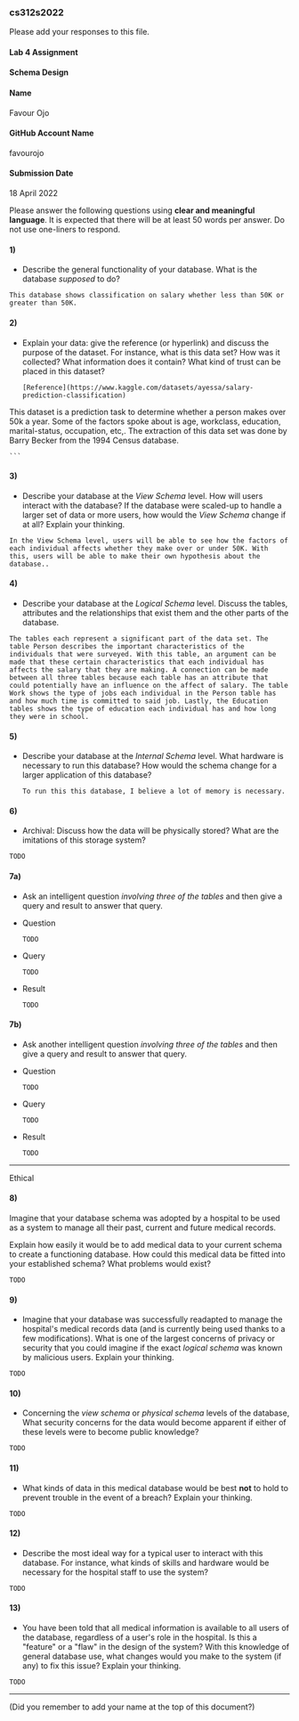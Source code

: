 ### cs312s2022

Please add your responses to this file.

#### Lab 4 Assignment
#### Schema Design

#### Name
Favour Ojo


#### GitHub Account Name
favourojo

#### Submission Date
18 April 2022


Please answer the following questions using **clear and meaningful language**. It is expected that there will be at least 50 words per answer. Do not use one-liners to respond.


#### 1)

 - Describe the general functionality of your database. What is the database _supposed_ to do?

 ```
 This database shows classification on salary whether less than 50K or greater than 50K.

 ```

#### 2)

  - Explain your data: give the reference (or hyperlink) and discuss the purpose of the dataset. For instance, what is this data set? How was it collected? What information does it contain? What kind of trust can be placed in this dataset?

	```
	[Reference](https://www.kaggle.com/datasets/ayessa/salary-prediction-classification)

  This dataset is a prediction task to determine whether a person makes over 50k a year. Some of the factors spoke about is age, workclass, education, marital-status, occupation, etc,. The extraction of this data set was done by Barry Becker from the 1994 Census database.

	```

#### 3)
- Describe your database at the _View Schema_ level. How will users interact with the database? If the database were scaled-up to handle a larger set of data or more users, how would the _View Schema_ change if at all? Explain your thinking.

 ```
In the View Schema level, users will be able to see how the factors of each individual affects whether they make over or under 50K. With this, users will be able to make their own hypothesis about the database..

 ```

#### 4)
- Describe your database at the _Logical Schema_ level. Discuss the tables, attributes and the relationships that exist them and the other parts of the database.

 ```
 The tables each represent a significant part of the data set. The table Person describes the important characteristics of the individuals that were surveyed. With this table, an argument can be made that these certain characteristics that each individual has affects the salary that they are making. A connection can be made between all three tables because each table has an attribute that could potentially have an influence on the affect of salary. The table Work shows the type of jobs each individual in the Person table has and how much time is committed to said job. Lastly, the Education tables shows the type of education each individual has and how long they were in school.

 ```


#### 5)
 - Describe your database at the _Internal Schema_ level. What hardware is necessary to run this database? How would the schema change for a larger application of this database?
	```
	To run this this database, I believe a lot of memory is necessary.

	```

#### 6)

 - Archival: Discuss how the data will be physically stored? What are the imitations of this storage system?

 ```
 TODO

 ```

#### 7a)

 - Ask an intelligent question _involving three of the tables_ and then give a query and result to answer that query.

  - Question

 	```
 	TODO

 	```

  - Query

 	```
 	TODO

 	```

  - Result

 	```
 	TODO

 	```


#### 7b)

- Ask another intelligent question _involving three of the tables_ and then give a query and result to answer that query.

 - Question

	```
	TODO

	```

 - Query

	```
	TODO

	```

 - Result

	```
	TODO

	```


---

Ethical

#### 8)

Imagine that your database schema was adopted by a hospital to be used as a system to manage all their past, current and future medical records.

Explain how easily it would be to add medical data to your current schema to create a functioning database. How could this medical data be fitted into your established schema? What problems would exist?

```
TODO

```

#### 9)

 - Imagine that your database was successfully readapted to manage the hospital's medical records data (and is currently being used thanks to a few modifications). What is one of the largest concerns of privacy or security that you could imagine if the exact _logical schema_ was known by malicious users. Explain your thinking.

 ```
 TODO

 ```

#### 10)
 - Concerning the _view schema_ or _physical schema_ levels of the database, What security concerns for the data would become apparent if either of these levels were to become public knowledge?

```
TODO

```

#### 11)

- What kinds of data in this medical database would be best **not** to hold to prevent trouble in the event of a breach? Explain your thinking.

```
TODO

```

#### 12)

 - Describe the most ideal way for a typical user to interact with this database. For instance, what kinds of skills and hardware would be necessary for the hospital staff to use the system?

 ```
 TODO

 ```


#### 13)

  - You have been told that all medical information is available to all users of the database, regardless of a user's role in the hospital. Is this a "feature" or a "flaw" in the design of the system? With this knowledge of general database use, what changes would you make to the system (if any) to fix this issue? Explain your thinking.

  ```
  TODO

  ```



---
(Did you remember to add your name at the top of this document?)
